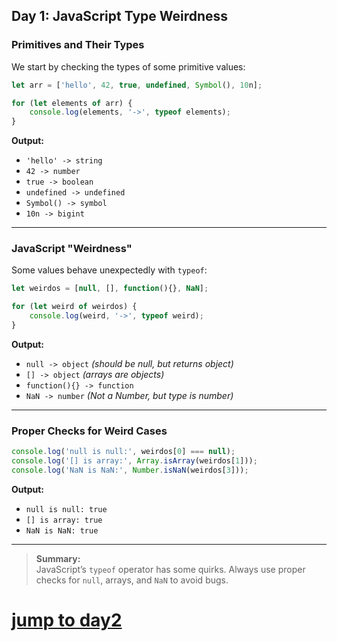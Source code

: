 ## Day 1: JavaScript Type Weirdness

### Primitives and Their Types

We start by checking the types of some primitive values:

```javascript
let arr = ['hello', 42, true, undefined, Symbol(), 10n];

for (let elements of arr) {
    console.log(elements, '->', typeof elements);
}
```

**Output:**
- `'hello' -> string`
- `42 -> number`
- `true -> boolean`
- `undefined -> undefined`
- `Symbol() -> symbol`
- `10n -> bigint`

---

### JavaScript "Weirdness"

Some values behave unexpectedly with `typeof`:

```javascript
let weirdos = [null, [], function(){}, NaN];

for (let weird of weirdos) {
    console.log(weird, '->', typeof weird);
}
```

**Output:**
- `null -> object` *(should be null, but returns object)*
- `[] -> object` *(arrays are objects)*
- `function(){} -> function`
- `NaN -> number` *(Not a Number, but type is number)*

---

### Proper Checks for Weird Cases

```javascript
console.log('null is null:', weirdos[0] === null);
console.log('[] is array:', Array.isArray(weirdos[1]));
console.log('NaN is NaN:', Number.isNaN(weirdos[3]));
```

**Output:**
- `null is null: true`
- `[] is array: true`
- `NaN is NaN: true`

---

> **Summary:**  
> JavaScript’s `typeof` operator has some quirks. Always use proper checks for `null`, arrays, and `NaN` to avoid bugs.

# [jump to day2](../Day2/day2.md)